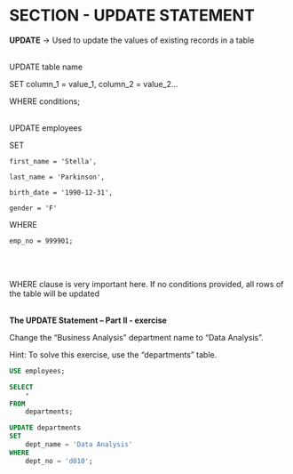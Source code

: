 # SECTION - UPDATE STATEMENT

**UPDATE** -> Used to update the values of existing records in a table
<br><br>

UPDATE table name

SET column_1 = value_1, column_2 = value_2...

WHERE conditions;
<br><br>

UPDATE employees

SET

    first_name = 'Stella',

    last_name = 'Parkinson',

    birth_date = '1990-12-31',

    gender = 'F'

WHERE
    
    emp_no = 999901;
<br><br>

WHERE clause is very important here. If no conditions provided, all rows of the table will be updated
<br><br>

**The UPDATE Statement – Part II - exercise**

Change the “Business Analysis” department name to “Data Analysis”.

Hint: To solve this exercise, use the “departments” table.


```sql
USE employees;

SELECT 
    *
FROM
    departments;

UPDATE departments 
SET 
    dept_name = 'Data Analysis'
WHERE
    dept_no = 'd010';
```
